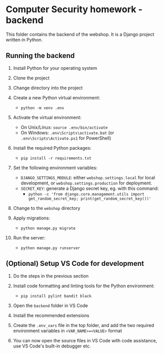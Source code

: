 # Computer Security homework - backend

This folder contains the backend of the webshop. It is a Django project written in Python.

## Running the backend

1. Install Python for your operating system
2. Clone the project
3. Change directory into the project
4. Create a new Python virtual environment:

    - `python -m venv .env`

5. Activate the virtual environment:

    - On Unix/Linux: `source .env/bin/activate`
    - On Windows: `.env\Scripts\activate.bat` (or `.env\Scripts\Activate.ps1` for PowerShell)

6. Install the required Python packages:

    - `pip install -r requirements.txt`

7. Set the following environment variables:

    - `DJANGO_SETTINGS_MODULE`: either `webshop.settings.local` for local development, or `webshop.settings.production` for deployment.
    - `SECRET_KEY`: generate a Django secret key, eg. with this command:
        - `python -c 'from django.core.management.utils import get_random_secret_key; print(get_random_secret_key())'`

8. Change to the `webshop` directory
9. Apply migrations:

    - `python manage.py migrate`

10. Run the server:

    - `python manage.py runserver`

## (Optional) Setup VS Code for development

1. Do the steps in the previous section
2. Install code formatting and linting tools for the Python environment:

    - `pip install pylint bandit black`

2. Open the `backend` folder in VS Code
3. Install the recommended extensions
4. Create the `.env_vars` file in the top folder, and add the two required environment variables in `<VAR_NAME>=<VALUE>` format
4. You can now open the source files in VS Code with code assistance, use VS Code's built-in debugger etc.
